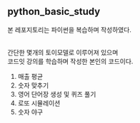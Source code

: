 ## python_basic_study

본 레포지토리는 파이썬을 복습하며 작성하였다. <br>

<br>
간단한 몇개의 토이모델로 이루어져 있으며<br>
코드잇 강의를 학습하며 작성한 본인의 코드이다.<br>

1. 매출 평균<br>
2. 숫자 맞추기<br>
3. 영어 단어장 생성 및 퀴즈 풀기<br>
4. 로또 시뮬레이션<br>
5. 숫자 야구 
